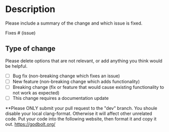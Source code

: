 # Description

Please include a summary of the change and which issue is fixed. 

Fixes # (issue)

## Type of change

Please delete options that are not relevant, or add anything you think would be helpful.

- [ ] Bug fix (non-breaking change which fixes an issue)
- [ ] New feature (non-breaking change which adds functionality)
- [ ] Breaking change (fix or feature that would cause existing functionality to not work as expected)
- [ ] This change requires a documentation update

**Please ONLY submit your pull request to the "dev" branch.
You shoule disable your local clang-format. Otherwise it will affect other unrelated code.
Put your code into the following website, then format it and copy it out.
https://godbolt.org/
